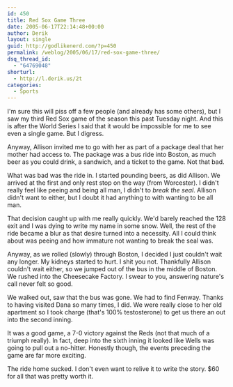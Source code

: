 ```yaml
---
id: 450
title: Red Sox Game Three
date: 2005-06-17T22:14:48+00:00
author: Derik
layout: single
guid: http://godlikenerd.com/?p=450
permalink: /weblog/2005/06/17/red-sox-game-three/
dsq_thread_id:
  - "64769048"
shorturl:
  - http://l.derik.us/2t
categories:
  - Sports
---
```

I'm sure this will piss off a few people (and already has some others), but I saw my third Red Sox game of the season this past Tuesday night. And this is after the World Series I said that it would be impossible for me to see even a single game. But I digress.

Anyway, Allison invited me to go with her as part of a package deal that her mother had access to. The package was a bus ride into Boston, as much beer as you could drink, a sandwich, and a ticket to the game. Not that bad.

What was bad was the ride in. I started pounding beers, as did Allison. We arrived at the first and only rest stop on the way (from Worcester). I didn't really feel like peeing and being all man, I didn't to _break the seal_. Allison didn't want to either, but I doubt it had anything to with wanting to be all man.

That decision caught up with me really quickly. We'd barely reached the 128 exit and I was dying to write my name in some snow. Well, the rest of the ride became a blur as that desire turned into a necessity. All I could think about was peeing and how immature not wanting to break the seal was.

Anyway, as we rolled (slowly) through Boston, I decided I just couldn't wait any longer. My kidneys started to hurt. I shit you not. Thankfully Allison couldn't wait either, so we jumped out of the bus in the middle of Boston. We rushed into the Cheesecake Factory. I swear to you, answering nature's call never felt so good.

We walked out, saw that the bus was gone. We had to find Fenway. Thanks to having visited Dana so many times, I did. We were really close to her old apartment so I took charge (that's 100% testosterone) to get us there an out into the second inning.

It was a good game, a 7-0 victory against the Reds (not that much of a triumph really). In fact, deep into the sixth inning it looked like Wells was going to pull out a no-hitter. Honestly though, the events preceding the game are far more exciting.

The ride home sucked. I don't even want to relive it to write the story. $60 for all that was pretty worth it.